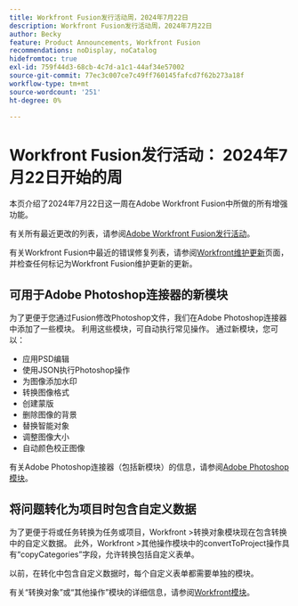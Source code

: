 ```yaml
---
title: Workfront Fusion发行活动周，2024年7月22日
description: Workfront Fusion发行活动周，2024年7月22日
author: Becky
feature: Product Announcements, Workfront Fusion
recommendations: noDisplay, noCatalog
hidefromtoc: true
exl-id: 759f44d3-68cb-4c7d-a1c1-44af34e57002
source-git-commit: 77ec3c007ce7c49ff760145fafcd7f62b273a18f
workflow-type: tm+mt
source-wordcount: '251'
ht-degree: 0%

---
```


# Workfront Fusion发行活动： 2024年7月22日开始的周

本页介绍了2024年7月22日这一周在Adobe Workfront Fusion中所做的所有增强功能。

有关所有最近更改的列表，请参阅[Adobe Workfront Fusion发行活动](/help/workfront-fusion/fusion-product-releases/fusion-release-activity.md)。

有关Workfront Fusion中最近的错误修复列表，请参阅[Workfront维护更新](https://experienceleague.adobe.com/docs/workfront-known-issues/releases/current-updates.html)页面，并检查任何标记为Workfront Fusion维护更新的更新。

## 可用于Adobe Photoshop连接器的新模块

为了更便于您通过Fusion修改Photoshop文件，我们在Adobe Photoshop连接器中添加了一些模块。 利用这些模块，可自动执行常见操作。 通过新模块，您可以：

* 应用PSD编辑
* 使用JSON执行Photoshop操作
* 为图像添加水印
* 转换图像格式
* 创建蒙版
* 删除图像的背景
* 替换智能对象
* 调整图像大小
* 自动颜色校正图像

有关Adobe Photoshop连接器（包括新模块）的信息，请参阅[Adobe Photoshop模块](/help/workfront-fusion/references/apps-and-modules/adobe-connectors/adobe-photoshop-modules.md)。

## 将问题转化为项目时包含自定义数据

为了更便于将或任务转换为任务或项目，Workfront >转换对象模块现在包含转换中的自定义数据。 此外，Workfront >其他操作模块中的convertToProject操作具有“copyCategories”字段，允许转换包括自定义表单。

以前，在转化中包含自定义数据时，每个自定义表单都需要单独的模块。

有关“转换对象”或“其他操作”模块的详细信息，请参阅[Workfront模块](/help/workfront-fusion/references/apps-and-modules/adobe-connectors/workfront-modules.md)。
